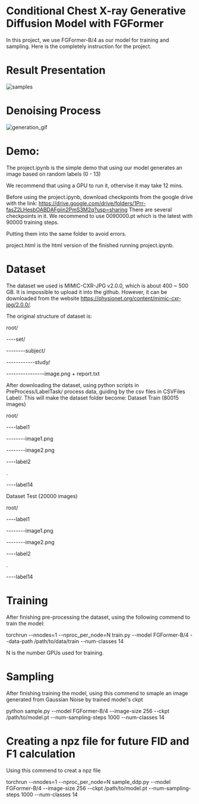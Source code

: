 # Conditional Chest X-ray Generative Diffusion Model with FGFormer

In this project, we use FGFormer-B/4 as our model for training and sampling. Here is the completely instruction for the project.

# Result Presentation
![samples](https://github.com/haodongzhang0118/Conditional-Chest-X-ray-Generative-Diffusion-Model/assets/86388854/576cc953-1a06-4891-9ec5-da3afe42fbaf)

# Denoising Process
![generation_gif](https://github.com/haodongzhang0118/Conditional-Chest-X-ray-Generative-Diffusion-Model/assets/86388854/22f17a28-ce7b-4b3e-bc03-cff4950739dc)

# Demo:

The project.ipynb is the simple demo that using our model generates an image based on random labels (0 - 13)

We recommend that using a GPU to run it, othervise it may take 12 mins.

Before using the project.ipynb, download checkpoints from the google drive with the link: https://drive.google.com/drive/folders/1Prr-fasZ2LHesbOABDAFgiin2PmS3M2q?usp=sharing
There are several checkpoints in it. We recommend to use 0090000.pt which is the latest with 90000 training steps.

Putting them into the same folder to avoid errors.

project.html is the html version of the finished running project.ipynb.


# Dataset

The dataset we used is MIMIC-CXR-JPG v2.0.0, which is about 400 ~ 500 GB. It is impossible to upload it into the github. However, it can be downloaded from the website https://physionet.org/content/mimic-cxr-jpg/2.0.0/.

The original structure of dataset is:

root/

----set/

--------subject/

------------study/

----------------image.png + report.txt

After downloading the dataset, using python scripts in PreProcess/LabelTask/ process data, guiding by the csv files in CSVFiles Label/. This will make the dataset folder become:
Dataset Train (80015 images)

root/

----label1

--------image1.png

--------image2.png

----label2

.

----label14


Dataset Test (20000 images)

root/

----label1

--------image1.png

--------image2.png

----label2

.

----label14


# Training

After finishing pre-processing the dataset, using the following commend to train the model:

torchrun --nnodes=1 --nproc_per_node=N train.py --model FGFormer-B/4 --data-path /path/to/data/train --num-classes 14

N is the number GPUs used for training.

# Sampling

After finishing training the model, using this commend to smaple an image generated from Gaussian Noise by trained model's ckpt

python sample.py --model FGFormer-B/4 --image-size 256 --ckpt /path/to/model.pt --num-sampling-steps 1000 --num-classes 14

# Creating a npz file for future FID and F1 calculation

Using this commend to creat a npz file

torchrun --nnodes=1 --nproc_per_node=N sample_ddp.py --model FGFormer-B/4 --image-size 256 --ckpt /path/to/model.pt --num-sampling-steps 1000 --num-classes 14
